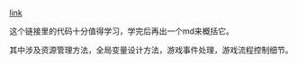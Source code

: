 [link](https://github.com/liuhu0514/py1901_0114WORK1/blob/c783e94af9ecd09e33efbc287a79c8633e15d1a8/%E9%A3%9E%E6%9C%BA%E5%A4%A7%E6%88%98%E7%BB%88%E6%9E%81%E7%89%88/plane.py)

这个链接里的代码十分值得学习，学完后再出一个md来概括它。

其中涉及资源管理方法，全局变量设计方法，游戏事件处理，游戏流程控制细节。